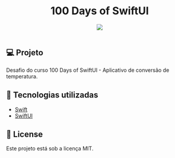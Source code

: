 <h1 align="center">
100 Days of SwiftUI
</h1>

<div align="center">
  <img src="./gif/unitConversions.gif"/>
 </div>

 </br>

## 💻 Projeto

Desafio do curso 100 Days of SwiftUI - Aplicativo de conversão de temperatura.

## 🚀 Tecnologias utilizadas

- [Swift](https://developer.apple.com/swift/)
- [SwiftUI](https://developer.apple.com/xcode/swiftui/)

## 📄 License

Este projeto está sob a licença MIT.
